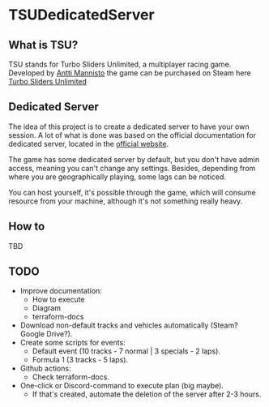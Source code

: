 # TSUDedicatedServer

## What is TSU?

TSU stands for Turbo Sliders Unlimited, a multiplayer racing game. Developed by
[Antti Mannisto](https://store.steampowered.com/search/?developer=Antti%20Mannisto)
the game can be purchased on Steam here
[Turbo Sliders Unlimited](https://store.steampowered.com/app/1478340/Turbo_Sliders_Unlimited/)

## Dedicated Server

The idea of this project is to create a dedicated server to have your own
session. A lot of what is done was based on the official documentation for
dedicated server, located in the
[official website](https://www.turbosliders.com/help/dedicated-servers).

The game has some dedicated server by default, but you don't have admin access,
meaning you can't change any settings. Besides, depending from where you are
geographically playing, some lags can be noticed.

You can host yourself, it's possible through the game, which will consume
resource from your machine, although it's not something really heavy.

## How to

TBD

## TODO

- Improve documentation:
  - How to execute
  - Diagram
  - terraform-docs
- Download non-default tracks and vehicles automatically (Steam? Google Drive?).
- Create some scripts for events:
  - Default event (10 tracks - 7 normal | 3 specials - 2 laps).
  - Formula 1 (3 tracks - 5 laps).
- Github actions:
  - Check terraform-docs.
- One-click or Discord-command to execute plan (big maybe).
  - If that's created, automate the deletion of the server after 2-3 hours.
